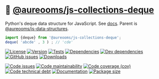 :snake: [@aureooms/js-collections-deque](https://make-github-pseudonymous-again.github.io/js-collections-deque)
==

Python's deque data structure for JavaScript.
See [docs](https://make-github-pseudonymous-again.github.io/js-collections-deque).
Parent is [@aureooms/js-data-structures](https://github.com/make-github-pseudonymous-again/js-data-structures).

```js
import {deque} from '@aureooms/js-collections-deque';
deque( 'abcde' , 3 ) ; // 'cde'
```

[![License](https://img.shields.io/github/license/make-github-pseudonymous-again/js-collections-deque.svg)](https://raw.githubusercontent.com/make-github-pseudonymous-again/js-collections-deque/main/LICENSE)
[![Version](https://img.shields.io/npm/v/@aureooms/js-collections-deque.svg)](https://www.npmjs.org/package/@aureooms/js-collections-deque)
[![Tests](https://img.shields.io/github/workflow/status/make-github-pseudonymous-again/js-collections-deque/ci:test?event=push&label=tests)](https://github.com/make-github-pseudonymous-again/js-collections-deque/actions/workflows/ci:test.yml?query=branch:main)
[![Dependencies](https://img.shields.io/david/make-github-pseudonymous-again/js-collections-deque.svg)](https://david-dm.org/make-github-pseudonymous-again/js-collections-deque)
[![Dev dependencies](https://img.shields.io/david/dev/make-github-pseudonymous-again/js-collections-deque.svg)](https://david-dm.org/make-github-pseudonymous-again/js-collections-deque?type=dev)
[![GitHub issues](https://img.shields.io/github/issues/make-github-pseudonymous-again/js-collections-deque.svg)](https://github.com/make-github-pseudonymous-again/js-collections-deque/issues)
[![Downloads](https://img.shields.io/npm/dm/@aureooms/js-collections-deque.svg)](https://www.npmjs.org/package/@aureooms/js-collections-deque)

[![Code issues](https://img.shields.io/codeclimate/issues/make-github-pseudonymous-again/js-collections-deque.svg)](https://codeclimate.com/github/make-github-pseudonymous-again/js-collections-deque/issues)
[![Code maintainability](https://img.shields.io/codeclimate/maintainability/make-github-pseudonymous-again/js-collections-deque.svg)](https://codeclimate.com/github/make-github-pseudonymous-again/js-collections-deque/trends/churn)
[![Code coverage (cov)](https://img.shields.io/codecov/c/gh/make-github-pseudonymous-again/js-collections-deque/main.svg)](https://codecov.io/gh/make-github-pseudonymous-again/js-collections-deque)
[![Code technical debt](https://img.shields.io/codeclimate/tech-debt/make-github-pseudonymous-again/js-collections-deque.svg)](https://codeclimate.com/github/make-github-pseudonymous-again/js-collections-deque/trends/technical_debt)
[![Documentation](https://make-github-pseudonymous-again.github.io/js-collections-deque/badge.svg)](https://make-github-pseudonymous-again.github.io/js-collections-deque/source.html)
[![Package size](https://img.shields.io/bundlephobia/minzip/@aureooms/js-collections-deque)](https://bundlephobia.com/result?p=@aureooms/js-collections-deque)
